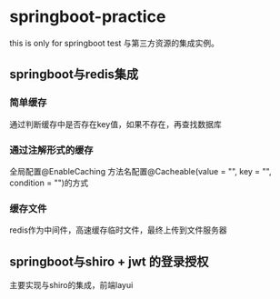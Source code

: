 # springboot-practice
this is only for springboot test
与第三方资源的集成实例。
## springboot与redis集成
### 简单缓存
通过判断缓存中是否存在key值，如果不存在，再查找数据库
### 通过注解形式的缓存
全局配置@EnableCaching
方法名配置@Cacheable(value = "", key = "", condition = "")的方式
### 缓存文件
redis作为中间件，高速缓存临时文件，最终上传到文件服务器
## springboot与shiro + jwt 的登录授权
主要实现与shiro的集成，前端layui

